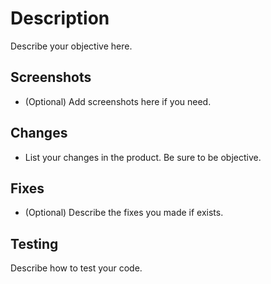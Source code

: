 # Description

Describe your objective here.

## Screenshots

* (Optional) Add screenshots here if you need.

## Changes

* List your changes in the product. Be sure to be objective.

## Fixes

* (Optional) Describe the fixes you made if exists.

## Testing

Describe how to test your code.